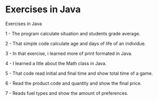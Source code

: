 # Exercises in Java
 Exercises in Java

1 - The program calculate situation and students grade average.

2 - That simple code calculate age and days of life of an individue.

3 - In that exercise, i learned more of print formated in Java.

4 - I learned a litle about the Math class in Java.

5 - That code read initial and final time and show total time of a game.

6 - Read the product code and quantity and show the final price.

7 - Reads fuel types and show the amount of preferences.
